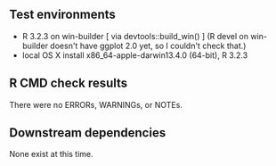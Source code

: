 
## Test environments
* R 3.2.3 on win-builder [ via devtools::build_win() ]
  (R devel on win-builder doesn't have ggplot 2.0 yet, so I couldn't check that.)
* local OS X install x86_64-apple-darwin13.4.0 (64-bit), R 3.2.3

## R CMD check results
There were no ERRORs, WARNINGs, or NOTEs.

## Downstream dependencies
None exist at this time.
